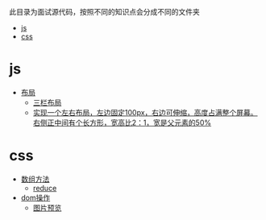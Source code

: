此目录为面试源代码，按照不同的知识点会分成不同的文件夹

+ [js](#js)
+ [css](#css)

# <span id="js">js</span>
* [布局](css/layout)</span>
    * [三栏布局](css/layout/css-layout1.html)
    * [实现一个左右布局，左边固定100px，右边可伸缩，高度占满整个屏幕。右侧正中间有个长方形，宽高比2：1，宽是父元素的50%](css/layout/css-layout2.html)

# <span id="css">css</span>
* [数组方法](js/array)
    * [reduce](js/array/reduce.md)
* [dom操作](js/dom)
    * [图片预览](js/dom/图片预览.html)
